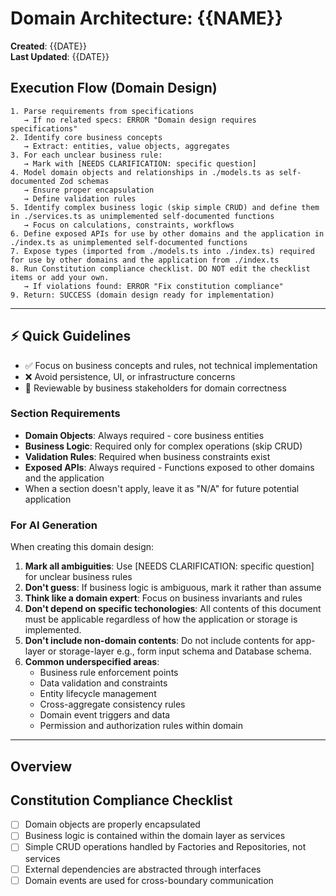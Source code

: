 # Domain Architecture: {{NAME}}

**Created**: {{DATE}}  
**Last Updated**: {{DATE}}

## Execution Flow (Domain Design)
```
1. Parse requirements from specifications
   → If no related specs: ERROR "Domain design requires specifications"
2. Identify core business concepts
   → Extract: entities, value objects, aggregates
3. For each unclear business rule:
   → Mark with [NEEDS CLARIFICATION: specific question]
4. Model domain objects and relationships in ./models.ts as self-documented Zod schemas
   → Ensure proper encapsulation
   → Define validation rules
5. Identify complex business logic (skip simple CRUD) and define them in ./services.ts as unimplemented self-documented functions
   → Focus on calculations, constraints, workflows
6. Define exposed APIs for use by other domains and the application in ./index.ts as unimplemented self-documented functions
7. Expose types (imported from ./models.ts into ./index.ts) required for use by other domains and the application from ./index.ts
8. Run Constitution compliance checklist. DO NOT edit the checklist items or add your own.
   → If violations found: ERROR "Fix constitution compliance"
9. Return: SUCCESS (domain design ready for implementation)
```

---

## ⚡ Quick Guidelines
- ✅ Focus on business concepts and rules, not technical implementation
- ❌ Avoid persistence, UI, or infrastructure concerns
- 🏢 Reviewable by business stakeholders for domain correctness

### Section Requirements
- **Domain Objects**: Always required - core business entities
- **Business Logic**: Required only for complex operations (skip CRUD)
- **Validation Rules**: Required when business constraints exist
- **Exposed APIs**: Always required - Functions exposed to other domains and the application
- When a section doesn't apply, leave it as "N/A" for future potential application


### For AI Generation
When creating this domain design:
1. **Mark all ambiguities**: Use [NEEDS CLARIFICATION: specific question] for unclear business rules
2. **Don't guess**: If business logic is ambiguous, mark it rather than assume
3. **Think like a domain expert**: Focus on business invariants and rules
4. **Don't depend on specific techonologies**: All contents of this document must be applicable regardless of how the application or storage is implemented.
5. **Don't include non-domain contents**: Do not include contents for app-layer or storage-layer e.g., form input schema and Database schema.
6. **Common underspecified areas**:
   - Business rule enforcement points
   - Data validation and constraints
   - Entity lifecycle management
   - Cross-aggregate consistency rules
   - Domain event triggers and data
   - Permission and authorization rules within domain

---

## Overview
<!-- Brief description of this domain and its responsibilities -->

## Constitution Compliance Checklist
<!-- Verify adherence to constitution.md principles -->
- [ ] Domain objects are properly encapsulated
- [ ] Business logic is contained within the domain layer as services
- [ ] Simple CRUD operations handled by Factories and Repositories, not services
- [ ] External dependencies are abstracted through interfaces
- [ ] Domain events are used for cross-boundary communication
